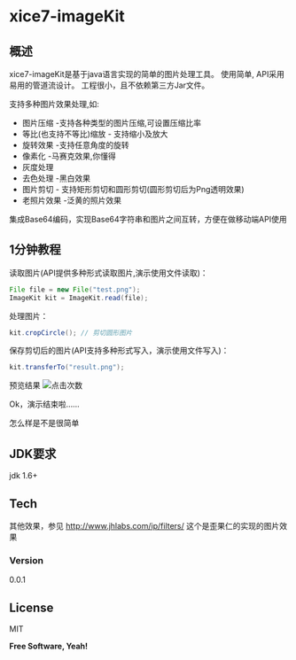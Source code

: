 # xice7-imageKit
## 概述
 xice7-imageKit是基于java语言实现的简单的图片处理工具。
 使用简单, API采用易用的管道流设计。
 工程很小，且不依赖第三方Jar文件。
 
  支持多种图片效果处理,如:
  
  - 图片压缩 -支持各种类型的图片压缩,可设置压缩比率
  - 等比(也支持不等比)缩放 - 支持缩小及放大
  - 旋转效果 -支持任意角度的旋转
  - 像素化 -马赛克效果,你懂得
  - 灰度处理
  - 去色处理 -黑白效果
  - 图片剪切 - 支持矩形剪切和圆形剪切(圆形剪切后为Png透明效果)
  - 老照片效果 -泛黄的照片效果

集成Base64编码，实现Base64字符串和图片之间互转，方便在做移动端API使用

## 1分钟教程
读取图片(API提供多种形式读取图片,演示使用文件读取)：
```java
File file = new File("test.png");
ImageKit kit = ImageKit.read(file);
```

处理图片：
```java
kit.cropCircle(); // 剪切圆形图片
```

保存剪切后的图片(API支持多种形式写入，演示使用文件写入)：
```java
kit.transferTo("result.png"); 
```
预览结果
![点击次数](src/test/resources)

Ok，演示结束啦……

怎么样是不是很简单

## JDK要求
jdk 1.6+
## Tech
其他效果，参见 http://www.jhlabs.com/ip/filters/ 这个是歪果仁的实现的图片效果

### Version
0.0.1

 
License
----

MIT


**Free Software, Yeah!**
